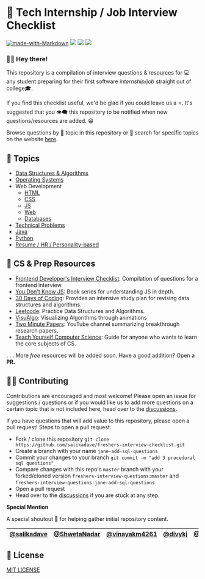 # 🏁 Tech Internship / Job Interview Checklist

[![made-with-Markdown](https://img.shields.io/badge/Made%20with-Markdown-1f425f.svg)](http://commonmark.org) ![](https://img.shields.io/badge/Maintained-Yes-brightgreen) [![](https://img.shields.io/badge/Maintainer-salikadave-511281?labelColor=21094e)](https://github.com/salikadave) [![](https://img.shields.io/badge/Maintainer-shwetanadar-2940d3?labelColor=21094e)](https://github.com/ShwetaNadar)

### 👋🏻 Hey there!

This repository is a compilation of interview questions & resources for 💻 any student preparing for their first software _internship/job_ straight out of college🎓.

If you find this checklist useful, we'd be glad if you could leave us a ⭐. It's suggested that you 👁‍🗨 this repository to be notified when new questions/resources are added. 😁

Browse questions by 📃 topic in this repository or 🔎 search for specific topics on the website [here](https://salikadave26.gitbook.io/interview-questions/).

## 📃 Topics

* [Data Structures & Algorithms](ds_algo/ds_algo.md)
* [Operating Systems](operating_systems/os.md)
* Web Development
  * [HTML](web_development/html.md)
  * [CSS](web_development/css.md)
  * [JS](web_development/javascript.md)
  * [Web](web_development/web_network.md)
  * [Databases](web_development/databases.md)
* [Technical Problems](technical_problems/tech_sums.md)
* [Java](java/java.md)
* [Python](python/python.md)
* [Resume / HR / Personality-based](resume_hr/resume_cv_hr.md)

## 📝 CS & Prep Resources

* [Frontend Developer's Interview Checklist](https://github.com/h5bp/Front-end-Developer-Interview-Questions): Compilation of questions for a frontend interview.
* [You Don't Know JS](https://github.com/getify/You-Dont-Know-JS): Book series for understanding JS in depth.
* [30 Days of Coding](https://30dayscoding.com/): Provides an intensive study plan for revising data structures and algorithms.
* [Leetcode](https://leetcode.com/): Practice Data Structures and Algorithms.
* [VisuAlgo](https://visualgo.net/en): Visualizing Algorithms through animations
* [Two Minute Papers](https://www.youtube.com/user/keeroyz): YouTube channel summarizing breakthrough research papers. 
* [Teach Yourself Computer Science](https://teachyourselfcs.com/): Guide for anyone who wants to learn the core subjects of CS.

. . . More _free_ resources will be added soon. Have a good addition? Open a **PR.**

## 👩‍💻 Contributing

Contributions are encouraged and most welcome! Please open an issue for suggestions / questions or if you would like us to add more questions on a certain topic that is not included here, head over to the [discussions](https://github.com/salikadave/freshers-interview-checklist/discussions).

If you have questions that will add value to this repository, please open a pull request! Steps to open a pull request:

* Fork / clone this repository `git clone https://github.com/salikadave/freshers-interview-checklist.git`
* Create a branch with your name `jane-add-sql-questions`
* Commit your changes to your branch `git commit -m "add 3 procedural sql questions"`
* Compare changes with this repo's `master` branch with your forked/cloned version `freshers-interview-questions:master` and `freshers-interview-questions:jane-add-sql-questions`
* Open a pull request
* Head over to the [discussions](https://github.com/salikadave/freshers-interview-checklist/discussions) if you are stuck at any step.

**Special Mention**

A special shoutout 🙌 for helping gather initial repository content.

| [@salikadave](https://github.com/salikadave) | [@ShwetaNadar](https://github.com/ShwetaNadar) | [@vinayakm4261](https://github.com/vinayakm4261) | [@divykj](https://github.com/divykj) | [@JanviPatel](https://www.linkedin.com/in/janvi-patel-49a81818a/) | [@anshrathod](http://www.unshh.me/) | [@VyomBinani](https://www.linkedin.com/in/vyom-binani-1a0819152/) | [@NayanChordiya](https://www.linkedin.com/in/nayan-chordiya/) |
| :--- | :--- | :--- | :--- | :--- | :--- | :--- | :--- |


## 🔐 License

[MIT LICENSE](https://github.com/salikadave/freshers-interview-checklist/tree/c5a99b7edd509d5ac10c849b94788bdb65a05704/LICENSE/README.md)

